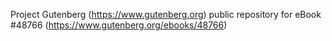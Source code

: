 Project Gutenberg (https://www.gutenberg.org) public repository for eBook #48766 (https://www.gutenberg.org/ebooks/48766)
